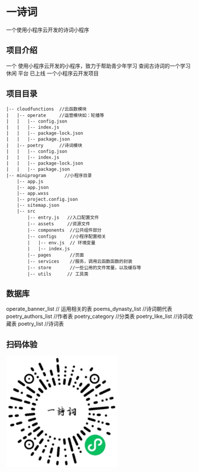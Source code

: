 # 一诗词
一个使用小程序云开发的诗词小程序

## 项目介绍
一个 使用小程序云开发的小程序，致力于帮助青少年学习 查阅古诗词的一个学习休闲 平台 已上线 一个小程序云开发项目


## 项目目录
 
    |-- cloudfunctions  //云函数模块
    |   |-- operate     //运营模块如：轮播等
    |   |   |-- config.json
    |   |   |-- index.js
    |   |   |-- package-lock.json
    |   |   |-- package.json
    |   |-- poetry      //诗词模块
    |   |   |-- config.json
    |   |   |-- index.js
    |   |   |-- package-lock.json
    |   |   |-- package.json
    |-- miniprogram       //小程序目录
        |-- app.js
        |-- app.json
        |-- app.wxss
        |-- project.config.json
        |-- sitemap.json
        |-- src
            |-- entry.js   //入口配置文件
            |-- assets     //资源文件
            |-- components  //公共组件部分
            |-- configs     //小程序配置相关
            |   |-- env.js  // 环境变量
            |   |-- index.js
            |-- pages       //页面
            |-- services    //服务，调用云函数函数的封装
            |-- store       //一些公用的文件常量，以及缓存等
            |-- utils      // 工具类

## 数据库
operate_banner_list  // 运用相关的表
poems_dynasty_list   //诗词朝代表
poetry_authors_list  //作者表
poetry_category      //分类表
poetry_like_list    //诗词收藏表
poetry_list         //诗词表


## 扫码体验
<img src="./code.jpg" width="300" height="300">